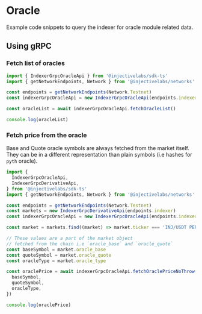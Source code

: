 # Oracle

Example code snippets to query the indexer for oracle module related data.

## Using gRPC

### Fetch list of oracles

```ts
import { IndexerGrpcOracleApi } from '@injectivelabs/sdk-ts'
import { getNetworkEndpoints, Network } from '@injectivelabs/networks'

const endpoints = getNetworkEndpoints(Network.Testnet)
const indexerGrpcOracleApi = new IndexerGrpcOracleApi(endpoints.indexer)

const oracleList = await indexerGrpcOracleApi.fetchOracleList()

console.log(oracleList)
```

### Fetch price from the oracle

Base and Quote oracle symbols are always fetched from the market itself. They can be in a different representation than plain symbols (i.e hashes for `pyth` oracle).

```ts
import {
  IndexerGrpcOracleApi,
  IndexerGrpcDerivativeApi,
} from '@injectivelabs/sdk-ts'
import { getNetworkEndpoints, Network } from '@injectivelabs/networks'

const endpoints = getNetworkEndpoints(Network.Testnet)
const markets = new IndexerGrpcDerivativeApi(endpoints.indexer)
const indexerGrpcOracleApi = new IndexerGrpcOracleApi(endpoints.indexer)

const market = markets.find((market) => market.ticker === 'INJ/USDT PERP')

// These values are a part of the market object
// fetched from the chain i.e `oracle_base` and `oracle_quote`
const baseSymbol = market.oracle_base
const quoteSymbol = market.oracle_quote
const oracleType = market.oracle_type

const oraclePrice = await indexerGrpcOracleApi.fetchOraclePriceNoThrow({
  baseSymbol,
  quoteSymbol,
  oracleType,
})

console.log(oraclePrice)
```
